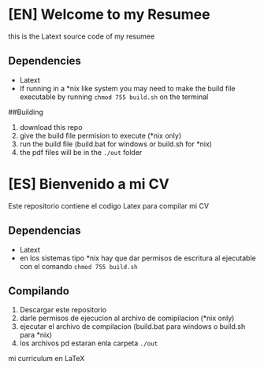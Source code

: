 # [EN] Welcome to my Resumee

this is the Latext source code of my resumee

## Dependencies
* Latext
* If running in a *nix like system you may need to make the build file executable by running `chmod 755 build.sh` on the terminal


##Building
1. download this repo
2. give the build file permision to execute (*nix only)
3. run the build file (build.bat for windows or build.sh for *nix)
4. the pdf files will be in the `./out` folder

# [ES] Bienvenido a mi CV

Este repositorio contiene el codigo Latex para compilar mi CV

## Dependencias
* Latext
* en los sistemas tipo *nix hay que dar permisos de escritura al ejecutable con el comando `chmod 755 build.sh`

## Compilando
1. Descargar este repositorio
2. darle permisos de ejecucion al archivo de comipilacion (*nix only)
3. ejecutar el archivo de compilacion (build.bat para windows o build.sh para *nix)
4. los archivos pd estaran enla carpeta  `./out`

mi curriculum en LaTeX
